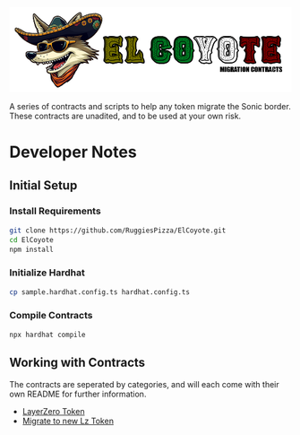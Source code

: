 <img src="https://github.com/RuggiesPizza/ElCoyote/blob/main/images/ElCoyoteBanner.png" width="750">

A series of contracts and scripts to help any token migrate the Sonic border. 
These contracts are unadited, and to be used at your own risk.

# Developer Notes 
## Initial Setup
### Install Requirements
```sh
git clone https://github.com/RuggiesPizza/ElCoyote.git
cd ElCoyote
npm install 
```

### Initialize Hardhat
```sh
cp sample.hardhat.config.ts hardhat.config.ts
```

### Compile Contracts 
```sh
npx hardhat compile
```

## Working with Contracts
The contracts are seperated by categories, and will each come with their own README for further information.
- [LayerZero Token](https://github.com/RuggiesPizza/ElCoyote/blob/dev/contracts/OFT/TEST.sol)
- [Migrate to new Lz Token](https://github.com/RuggiesPizza/ElCoyote/blob/dev/contracts/Migration/Token2TokenMigration.sol)